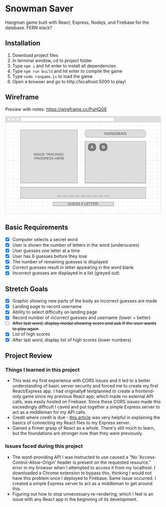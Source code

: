# Snowman Saver
Hangman game built with React, Express, Nodejs, and Firebase for the database. FERN stack?

## Installation
1. Download project files
2. In terminal window, cd to project folder
3. Type `npm i` and hit enter to install all dependencies
4. Type `npm run build` and hit enter to compile the game
5. Type `node rungame.js` to load the game
6. Open a browser and go to http://localhost:5000 to play!

## Wireframe
Preview with notes: https://wireframe.cc/PuHQGE

![desktop mockup](docs/img/mockup_desktop.png)

## Basic Requirements
- [X] Computer selects a secret word
- [X] User is shown the number of letters in the word (underscores)
- [X] User guesses one letter at a time
- [X] User has 6 guesses before they lose
- [X] The number of remaining guesses is displayed
- [X] Correct guesses result in letter appearing in the word blank
- [X] Incorrect guesses are displayed in a list (greyed out)

## Stretch Goals
- [X] Graphic showing new parts of the body as incorrect guesses are made
- [X] Landing page to record username
- [X] Ability to select difficulty on landing page
- [X] Record number of incorrect guesses and username (lower = better)
- [ ] ~~After last word, display modal showing score and ask if the user wants to play again~~
- [X] List of high scores
- [X] After last word, display list of high scores (lower numbers)

## Project Review
### Things I learned in this project
- This was my first experience with CORS issues and it led to a better understanding of basic server security and forced me to create my first React/Express app. I had originally# textplanned to create a frontend-only game since my previous React app, which made no external API calls, was easily hosted on Firebase. Since these CORS issues made this exceedingly difficult I caved and put together a simple Express server to act as a middleman for my API calls.
- Credit where credit is due - [this article](https://medium.com/byte-sized-react/hosting-react-and-a-rest-api-with-express-28f7ba5a4cc4) was very helpful in explaining the basics of connecting my React files to my Express server.
- Gained a firmer grasp of React as a whole. There's still much to learn, but the foundations are stronger now than they were previously.

### Issues faced during this project
- The word-providing API I was instructed to use caused a "No 'Access-Control-Allow-Origin' header is present on the requested resource." error in my browser when I attempted to access it from my localhost. I downloaded a Chrome extension to bypass this, thinking I would not have this problem once I deployed to Firebase. Same issue occurred. I created a simple Express server to act as a middleman to get around this.
- Figuring out how to stop unnecessary re-rendering, which I feel is an issue with any React app in the beginning of its development.